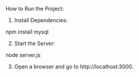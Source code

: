 How to Run the Project:

1. Install Dependencies:

npm install mysql


2. Start the Server:

node server.js


3. Open a browser and go to http://localhost:3000.
